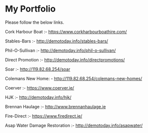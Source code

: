# My Portfolio

Please follow the below links.

Cork Harbour Boat :- https://www.corkharbourboathire.com/

Stables-Bars :- http://demotoday.info/stables-bars/

Phil-O-Sullivan :- http://demotoday.info/phil-o-sullivan/

Direct Promotion :- http://demotoday.info/directpromotions/

Soar :- http://119.82.68.254/soar

Colemans New Home: - http://119.82.68.254/colemans-new-homes/

Coerver :- https://www.coerver.ie/

HJK :- http://demotoday.info/hjk/

Brennan Haulage :- http://www.brennanhaulage.ie

Fire-Direct :- https://www.firedirect.ie/

Asap Water Damage Restoration :- http://demotoday.info/asapwater/

